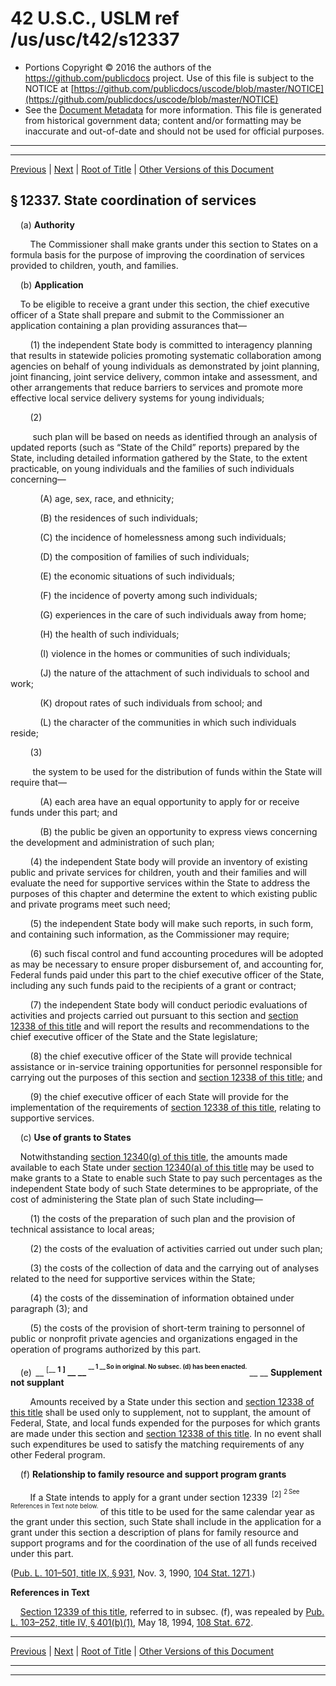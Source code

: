 ---
---

# 42 U.S.C., USLM ref /us/usc/t42/s12337

* Portions Copyright © 2016 the authors of the https://github.com/publicdocs project.
  Use of this file is subject to the NOTICE at [https://github.com/publicdocs/uscode/blob/master/NOTICE](https://github.com/publicdocs/uscode/blob/master/NOTICE)
* See the [Document Metadata](././../../../../../..//README.md) for more information.
  This file is generated from historical government data; content and/or formatting may be inaccurate and out-of-date and should not be used for official purposes.

----------
----------

[Previous](./../../../../../..//us/usc/t42/ch127/schI/ptB/m__us_usc_t42_s12336.md) | [Next](./../../../../../..//us/usc/t42/ch127/schI/ptB/m__us_usc_t42_s12338.md) | [Root of Title](./../../../../../../) | [Other Versions of this Document](https://publicdocs.github.io/go/links?ns=uslm&ref=%2Fus%2Fusc%2Ft42%2Fs12337)

## § 12337. State coordination of services

    (a) __Authority__ 

        The Commissioner shall make grants under this section to States on a formula basis for the purpose of improving the coordination of services provided to children, youth, and families.

    (b) __Application__ 

    To be eligible to receive a grant under this section, the chief executive officer of a State shall prepare and submit to the Commissioner an application containing a plan providing assurances that—

        (1) the independent State body is committed to interagency planning that results in statewide policies promoting systematic collaboration among agencies on behalf of young individuals as demonstrated by joint planning, joint financing, joint service delivery, common intake and assessment, and other arrangements that reduce barriers to services and promote more effective local service delivery systems for young individuals;

        (2)

         such plan will be based on needs as identified through an analysis of updated reports (such as “State of the Child” reports) prepared by the State, including detailed information gathered by the State, to the extent practicable, on young individuals and the families of such individuals concerning—

            (A) age, sex, race, and ethnicity;

            (B) the residences of such individuals;

            (C) the incidence of homelessness among such individuals;

            (D) the composition of families of such individuals;

            (E) the economic situations of such individuals;

            (F) the incidence of poverty among such individuals;

            (G) experiences in the care of such individuals away from home;

            (H) the health of such individuals;

            (I) violence in the homes or communities of such individuals;

            (J) the nature of the attachment of such individuals to school and work;

            (K) dropout rates of such individuals from school; and

            (L) the character of the communities in which such individuals reside;

        (3)

         the system to be used for the distribution of funds within the State will require that—

            (A) each area have an equal opportunity to apply for or receive funds under this part; and

            (B) the public be given an opportunity to express views concerning the development and administration of such plan;

        (4) the independent State body will provide an inventory of existing public and private services for children, youth and their families and will evaluate the need for supportive services within the State to address the purposes of this chapter and determine the extent to which existing public and private programs meet such need;

        (5) the independent State body will make such reports, in such form, and containing such information, as the Commissioner may require;

        (6) such fiscal control and fund accounting procedures will be adopted as may be necessary to ensure proper disbursement of, and accounting for, Federal funds paid under this part to the chief executive officer of the State, including any such funds paid to the recipients of a grant or contract;

        (7) the independent State body will conduct periodic evaluations of activities and projects carried out pursuant to this section and [section 12338 of this title][/us/usc/t42/s12338] and will report the results and recommendations to the chief executive officer of the State and the State legislature;

        (8) the chief executive officer of the State will provide technical assistance or in-service training opportunities for personnel responsible for carrying out the purposes of this section and [section 12338 of this title][/us/usc/t42/s12338]; and

        (9) the chief executive officer of each State will provide for the implementation of the requirements of [section 12338 of this title][/us/usc/t42/s12338], relating to supportive services.

    (c) __Use of grants to States__ 

    Notwithstanding [section 12340(g) of this title][/us/usc/t42/s12340/g], the amounts made available to each State under [section 12340(a) of this title][/us/usc/t42/s12340/a] may be used to make grants to a State to enable such State to pay such percentages as the independent State body of such State determines to be appropriate, of the cost of administering the State plan of such State including—

        (1) the costs of the preparation of such plan and the provision of technical assistance to local areas;

        (2) the costs of the evaluation of activities carried out under such plan;

        (3) the costs of the collection of data and the carrying out of analyses related to the need for supportive services within the State;

        (4) the costs of the dissemination of information obtained under paragraph (3); and

        (5) the costs of the provision of short-term training to personnel of public or nonprofit private agencies and organizations engaged in the operation of programs authorized by this part.

    (e)  __ <sup>\[__  __1__  __\]</sup> __  __ <sup><sup> __  __1__  __ So in original. No subsec. (d) has been enacted.__  __ </sup></sup> __  __Supplement not supplant__ 

        Amounts received by a State under this section and [section 12338 of this title][/us/usc/t42/s12338] shall be used only to supplement, not to supplant, the amount of Federal, State, and local funds expended for the purposes for which grants are made under this section and [section 12338 of this title][/us/usc/t42/s12338]. In no event shall such expenditures be used to satisfy the matching requirements of any other Federal program.

    (f) __Relationship to family resource and support program grants__ 

        If a State intends to apply for a grant under section 12339  <sup>\[2\]</sup>  <sup><sup> 2 See References in Text note below. </sup></sup>  of this title to be used for the same calendar year as the grant under this section, such State shall include in the application for a grant under this section a description of plans for family resource and support programs and for the coordination of the use of all funds received under this part.

([Pub. L. 101–501, title IX, § 931][/us/pl/101/501/s931], Nov. 3, 1990, [104 Stat. 1271][/us/stat/104/1271].)

 __References in Text__ 

    [Section 12339 of this title][/us/usc/t42/s12339], referred to in subsec. (f), was repealed by [Pub. L. 103–252, title IV, § 401(b)(1)][/us/pl/103/252/s401/b/1], May 18, 1994, [108 Stat. 672][/us/stat/108/672].

----------

[Previous](./../../../../../..//us/usc/t42/ch127/schI/ptB/m__us_usc_t42_s12336.md) | [Next](./../../../../../..//us/usc/t42/ch127/schI/ptB/m__us_usc_t42_s12338.md) | [Root of Title](./../../../../../../) | [Other Versions of this Document](https://publicdocs.github.io/go/links?ns=uslm&ref=%2Fus%2Fusc%2Ft42%2Fs12337)

----------
----------

[/us/usc/t42/s12338]: https://publicdocs.github.io/go/links?ns=uslm&ref=%2Fus%2Fusc%2Ft42%2Fs12338
[/us/usc/t42/s12338]: https://publicdocs.github.io/go/links?ns=uslm&ref=%2Fus%2Fusc%2Ft42%2Fs12338
[/us/usc/t42/s12338]: https://publicdocs.github.io/go/links?ns=uslm&ref=%2Fus%2Fusc%2Ft42%2Fs12338
[/us/usc/t42/s12340/g]: https://publicdocs.github.io/go/links?ns=uslm&ref=%2Fus%2Fusc%2Ft42%2Fs12340%2Fg
[/us/usc/t42/s12340/a]: https://publicdocs.github.io/go/links?ns=uslm&ref=%2Fus%2Fusc%2Ft42%2Fs12340%2Fa
[/us/usc/t42/s12338]: https://publicdocs.github.io/go/links?ns=uslm&ref=%2Fus%2Fusc%2Ft42%2Fs12338
[/us/usc/t42/s12338]: https://publicdocs.github.io/go/links?ns=uslm&ref=%2Fus%2Fusc%2Ft42%2Fs12338
[/us/pl/101/501/s931]: https://publicdocs.github.io/go/links?ns=uslm&ref=%2Fus%2Fpl%2F101%2F501%2Fs931
[/us/stat/104/1271]: https://publicdocs.github.io/go/links?ns=uslm&ref=%2Fus%2Fstat%2F104%2F1271
[/us/usc/t42/s12339]: https://publicdocs.github.io/go/links?ns=uslm&ref=%2Fus%2Fusc%2Ft42%2Fs12339
[/us/pl/103/252/s401/b/1]: https://publicdocs.github.io/go/links?ns=uslm&ref=%2Fus%2Fpl%2F103%2F252%2Fs401%2Fb%2F1
[/us/stat/108/672]: https://publicdocs.github.io/go/links?ns=uslm&ref=%2Fus%2Fstat%2F108%2F672


